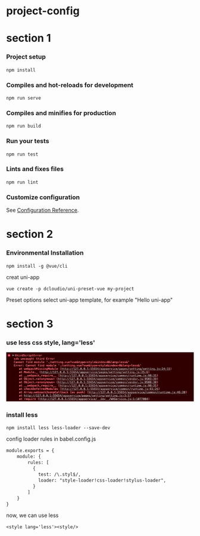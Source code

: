 # project-config

# section 1

### Project setup
```
npm install
```

### Compiles and hot-reloads for development
```
npm run serve
```

### Compiles and minifies for production
```
npm run build
```

### Run your tests
```
npm run test
```

### Lints and fixes files
```
npm run lint
```

### Customize configuration
See [Configuration Reference](https://cli.vuejs.org/config/).

# section 2

### Environmental Installation
```
npm install -g @vue/cli
```

creat uni-app
```
vue create -p dcloudio/uni-preset-vue my-project
```
Preset options
select uni-app template, for example "Hello uni-app"

# section 3

### use less css style, lang='less'
![less error](src/static/lessError.jpg)

### install less
```
npm install less less-loader --save-dev
```
config loader rules in babel.config.js
```
module.exports = {
    module: {
        rules: [
          {
            test: /\.styl$/,
            loader: "style-loader!css-loader!stylus-loader",
          }
        ]
    }
}
```
now, we can use less
```
<style lang='less'><style/>
```
